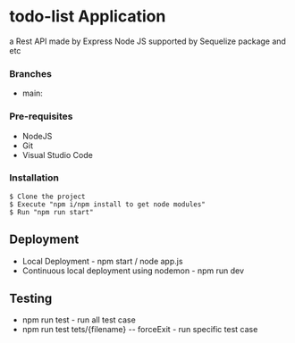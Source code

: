 # todo-list  Application
a Rest API made by Express Node JS supported by Sequelize package and etc


### Branches

* main:

### Pre-requisites

* NodeJS
* Git
* Visual Studio Code

### Installation
```
$ Clone the project
$ Execute "npm i/npm install to get node modules"
$ Run "npm run start"
```

## Deployment

* Local Deployment - npm start / node app.js
* Continuous local deployment using nodemon - npm run dev

## Testing
* npm run test - run all test case 
* npm run test tets/{filename} -- forceExit - run specific test case


